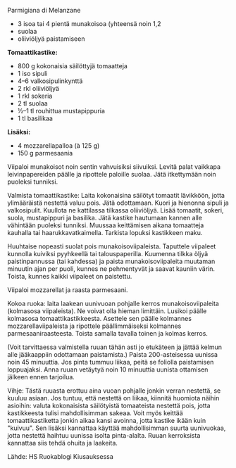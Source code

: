 Parmigiana di Melanzane 

- 3 isoa tai 4 pientä munakoisoa (yhteensä noin 1,2 
- suolaa
- oliiviöljyä paistamiseen

**Tomaattikastike:**

- 800 g kokonaisia säilöttyjä tomaatteja
- 1 iso sipuli
- 4–6 valkosipulinkynttä
- 2 rkl oliiviöljyä
- 1 rkl sokeria
- 2 tl suolaa
- ½–1 tl rouhittua mustapippuria
- 1 tl basilikaa

**Lisäksi:**

- 4 mozzarellapalloa (à 125 g)
- 150 g parmesaania

Viipaloi munakoisot noin sentin vahvuisiksi siivuiksi. Levitä palat vaikkapa leivinpapereiden päälle ja ripottele paloille suolaa. Jätä itkettymään noin puoleksi tunniksi.

Valmista tomaattikastike: Laita kokonaisina säilötyt tomaatit lävikköön, jotta ylimääräistä nestettä valuu pois. Jätä odottamaan.
Kuori ja hienonna sipuli ja valkosipulit. Kuullota ne kattilassa tilkassa oliiviöljyä. Lisää tomaatit, sokeri, suola, mustapippuri ja basilika. Jätä kastike hautumaan kannen alle vähintään puoleksi tunniksi. Muussaa keittämisen aikana tomaatteja kauhalla tai haarukkavatkaimella. Tarkista lopuksi kastikkeen maku.

Huuhtaise nopeasti suolat pois munakoisoviipaleista. Taputtele viipaleet kunnolla kuiviksi pyyhkeellä tai talouspaperilla. Kuumenna tilkka öljyä paistinpannussa (tai kahdessa) ja paista munakoisoviipaleita muutaman minuutin ajan per puoli, kunnes ne pehmentyvät ja saavat kauniin värin. Toista, kunnes kaikki viipaleet on paistettu.

Viipaloi mozzarellat ja raasta parmesaani.

Kokoa ruoka: laita laakean uunivuoan pohjalle kerros munakoisoviipaleita (kolmasosa viipaleista). Ne voivat olla hieman limittäin. Lusikoi päälle kolmasosa tomaattikastikkeesta. Asettele sen päälle kolmannes mozzarellaviipaleista ja ripottele päällimmäiseksi kolmannes parmesaaniraasteesta. Toista samalla tavalla toinen ja kolmas kerros.

(Voit tarvittaessa valmistella ruuan tähän asti jo etukäteen ja jättää kelmun alle jääkaappiin odottamaan paistamista.)
Paista 200-asteisessa uunissa noin 45 minuuttia. Jos pinta tummuu liikaa, peitä se foliolla paistamisen loppuajaksi. Anna ruuan vetäytyä noin 10 minuuttia uunista ottamisen jälkeen ennen tarjoilua.

Vihje: Tästä ruuasta erottuu aina vuoan pohjalle jonkin verran nestettä, se kuuluu asiaan. Jos tuntuu, että nestettä on liikaa, kiinnitä huomiota näihin asioihin: valuta kokonaisista säilötyistä tomaateista nestettä pois, jotta kastikkeesta tulisi mahdollisimman sakeaa. Voit myös keittää tomaattikastiketta jonkin aikaa kansi avoinna, jotta kastike ikään kuin "kuivuu". Sen lisäksi kannattaa käyttää mahdollisimman suurta uunivuokaa, jotta nestettä haihtuu uunissa isolta pinta-alalta. Ruuan kerroksista kannattaa siis tehdä ohuita ja laakeita.

Lähde: HS Ruokablogi Kiusauksessa 